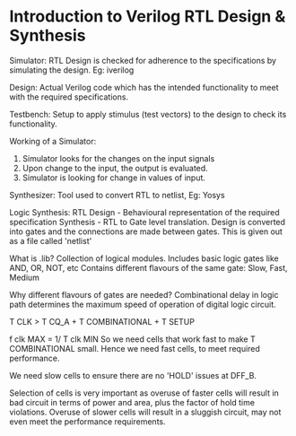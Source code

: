 # Introduction to Verilog RTL Design & Synthesis

Simulator: RTL Design is checked for adherence to the specifications by simulating the design. Eg: iverilog

Design: Actual Verilog code which has the intended functionality to meet with the required specifications. 

Testbench: Setup to apply stimulus (test vectors) to the design to check its functionality. 

Working of a Simulator:
1. Simulator looks for the changes on the input signals
2. Upon change to the input, the output is evaluated.
3. Simulator is looking for change in values of input.

 

Synthesizer:
Tool used to convert RTL to netlist, Eg: Yosys

Logic Synthesis:
RTL Design - Behavioural representation of the required specification
Synthesis - RTL to Gate level translation. Design is converted into gates and the connections are made between gates. This is given out as a file called 'netlist'

What is .lib?
Collection of logical modules. Includes basic logic gates like AND, OR, NOT, etc
Contains different flavours of the same gate: Slow, Fast, Medium

Why different flavours of gates are needed?
Combinational delay in logic path determines the maximum speed of operation of digital logic circuit. 

T CLK > T CQ_A + T COMBINATIONAL + T SETUP 

f clk MAX = 1/ T clk MIN
So we need cells that work fast to make T COMBINATIONAL small. 
Hence we need fast cells, to meet required performance.

We need slow cells to ensure there are no 'HOLD' issues at DFF_B. 

Selection of cells is very important as overuse of faster cells will result in bad circuit in terms of power and area, plus the factor of hold time violations. Overuse of slower cells will result in a sluggish circuit, may not even meet the performance requirements. 
